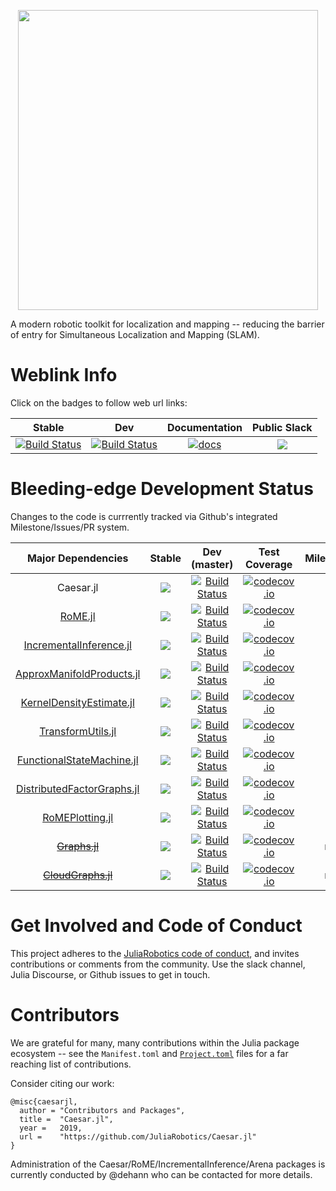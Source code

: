 <p align="center">
<img src="https://user-images.githubusercontent.com/6412556/47298402-ace95500-d5e5-11e8-8607-593525445d14.png" width="480" border="0" />
</p>

A modern robotic toolkit for localization and mapping -- reducing the barrier of entry for Simultaneous Localization and Mapping (SLAM).

# Weblink Info

Click on the badges to follow web url links:

| Stable | Dev | Documentation | Public Slack |
|:------:|:----------------:|:-------------:|:-----:|
| [![Build Status][build-tag]][build-url] | [![Build Status][build-img]][build-url] | [![docs][docs-shield]][caesar-docs] | [![][caesar-slack-badge]][caesar-slack] |


# Bleeding-edge Development Status

Changes to the code is currrently tracked via Github's integrated Milestone/Issues/PR system.

| **Major Dependencies**  |  **Stable**     |  **Dev (master)**   |  **Test Coverage**  |  **Milestones**  |
|:-----------------------:|:---------------:|:-------------------:|:-------------------:|:----------------:|
| Caesar.jl | ![][caesar-stable] | [![Build Status][build-img]][build-url] | [![codecov.io][cov-img]][cov-url] | [![][mst-shield]][caesar-milestones] |
| [RoME.jl][rome-url] | ![][r-stable] | [![Build Status][r-build-img]][r-build-url] | [![codecov.io][r-cov-img]][r-cov-url] | [![][mst-shield]][r-milestones] |
| [IncrementalInference.jl][iif-url] | ![][iif-stable] | [![Build Status][iif-build-img]][iif-build-url] | [![codecov.io][iif-cov-img]][iif-cov-url] | [![][mst-shield]][iif-milestones] |
| [ApproxManifoldProducts.jl][amp-url] | ![][amp-stable] | [![Build Status][amp-build-img]][amp-build-url] | [![codecov.io][amp-cov-img]][amp-cov-url] | [![][mst-shield]][amp-milestones] |
| [KernelDensityEstimate.jl][kde-url] | ![][kde-stable] | [![Build Status][kde-build-img]][kde-build-url] | [![codecov.io][kde-cov-img]][kde-cov-url] | [![][mst-shield]][kde-milestones] |
| [TransformUtils.jl][tf-url] | ![][tf-stable] | [![Build Status][tf-build-img]][tf-build-url] | [![codecov.io][tf-cov-img]][tf-cov-url] | -- |
| [FunctionalStateMachine.jl][fsm-url] | ![][fsm-stable] | [![Build Status][fsm-build-img]][fsm-build-url] | [![codecov.io][fsm-cov-img]][fsm-cov-url] | [![][mst-shield]][fsm-milestones] |
| [DistributedFactorGraphs.jl][dfg-url] | ![][dfg-stable] | [![Build Status][dfg-build-img]][dfg-build-url] | [![codecov.io][dfg-cov-img]][dfg-cov-url] | [![][mst-shield]][dfg-milestones] |
| [RoMEPlotting.jl][rp-url] | ![][rp-stable] | [![Build Status][rp-build-img]][rp-build-url] | [![codecov.io][rp-cov-img]][rp-cov-url] | [![][mst-shield]][rp-milestones] |
| [~~Graphs.jl~~][graphs-url] | ![][gjl-stable] | [![Build Status][graphs-build-img]][graphs-build-url] | [![codecov.io][graphs-cov-img]][graphs-cov-url] | n/a |
| [~~CloudGraphs.jl~~][cloudgraphs-url] | ![][cg-stable] | [![Build Status][cloudgraphs-build-img]][cloudgraphs-build-url] | [![codecov.io][cloudgraphs-cov-img]][cloudgraphs-cov-url] | n/a |

# Get Involved and Code of Conduct

This project adheres to the [JuliaRobotics code of conduct](https://github.com/JuliaRobotics/administration/blob/master/code_of_conduct.md), and invites contributions or comments from the community.  Use the slack channel, Julia Discourse, or Github issues to get in touch.

# Contributors

We are grateful for many, many contributions within the Julia package ecosystem -- see the `Manifest.toml` and [`Project.toml`](https://github.com/JuliaRobotics/Caesar.jl/blob/master/Project.toml) files for a far reaching list of contributions.

Consider citing our work:

```
@misc{caesarjl,
  author = "Contributors and Packages",
  title =  "Caesar.jl",
  year =   2019,
  url =    "https://github.com/JuliaRobotics/Caesar.jl"
}
```

Administration of the Caesar/RoME/IncrementalInference/Arena packages is currently conducted by @dehann who can be contacted for more details.

[docs-shield]: https://img.shields.io/badge/docs-latest-blue.svg
[caesar-docs]: http://juliarobotics.github.io/Caesar.jl/latest/
[mst-shield]: https://img.shields.io/badge/-milestones-9cf

[cov-img]: https://codecov.io/github/JuliaRobotics/Caesar.jl/coverage.svg?branch=master
[cov-url]: https://codecov.io/github/JuliaRobotics/Caesar.jl?branch=master
[build-img]: https://travis-ci.org/JuliaRobotics/Caesar.jl.svg?branch=master
[build-tag]: https://travis-ci.org/JuliaRobotics/Caesar.jl.svg?branch=release/v0.4
[build-url]: https://travis-ci.org/JuliaRobotics/Caesar.jl
[caesar-stable]: https://img.shields.io/badge/2019Q2-v0.4.x-green.svg
[caesar-slack-badge]: https://img.shields.io/badge/Caesarjl-Slack-green.svg?style=popout
[caesar-slack]: https://caesarjl.slack.com
[caesar-milestones]: https://github.com/JuliaRobotics/Caesar.jl/milestones

[rome-url]: http://www.github.com/JuliaRobotics/RoME.jl
[r-cov-img]: https://codecov.io/github/JuliaRobotics/RoME.jl/coverage.svg?branch=master
[r-cov-url]: https://codecov.io/github/JuliaRobotics/RoME.jl?branch=master
[r-build-img]: https://travis-ci.org/JuliaRobotics/RoME.jl.svg?branch=master
[r-build-v05]: https://travis-ci.org/JuliaRobotics/RoME.jl.svg?branch=release%2Fv0.5
[r-build-url]: https://travis-ci.org/JuliaRobotics/RoME.jl
[r-stable]: https://img.shields.io/badge/2019Q4-v0.5.x-green.svg
[r-milestones]: https://github.com/JuliaRobotics/RoME.jl/milestones

[iif-cov-img]: https://codecov.io/github/JuliaRobotics/IncrementalInference.jl/coverage.svg?branch=master
[iif-cov-url]: https://codecov.io/github/JuliaRobotics/IncrementalInference.jl?branch=master
[iif-build-img]: https://travis-ci.org/JuliaRobotics/IncrementalInference.jl.svg?branch=master
[iif-build-v08]: https://travis-ci.org/JuliaRobotics/IncrementalInference.jl.svg?branch=release/v0.8
[iif-build-url]: https://travis-ci.org/JuliaRobotics/IncrementalInference.jl
[iif-url]: http://www.github.com/JuliaRobotics/IncrementalInference.jl
[iif-stable]: https://img.shields.io/badge/2019Q4-v0.8.x-green.svg
[iif-milestones]: https://github.com/JuliaRobotics/IncrementalInference.jl/milestones

[kde-cov-img]: https://codecov.io/github/JuliaRobotics/KernelDensityEstimate.jl/coverage.svg?branch=master
[kde-cov-url]: https://codecov.io/github/JuliaRobotics/KernelDensityEstimate.jl?branch=master
[kde-build-img]: https://travis-ci.org/JuliaRobotics/KernelDensityEstimate.jl.svg?branch=master
[kde-build-url]: https://travis-ci.org/JuliaRobotics/KernelDensityEstimate.jl
[kde-url]: http://www.github.com/JuliaRobotics/KernelDensityEstimate.jl
[kde-stable]: https://img.shields.io/badge/2019Q1-v0.5.x-green.svg
[kde-milestones]: https://github.com/JuliaRobotics/KernelDensityEstimate.jl/milestones

[tf-cov-img]: https://codecov.io/github/dehann/TransformUtils.jl/coverage.svg?branch=master
[tf-cov-url]: https://codecov.io/github/dehann/TransformUtils.jl?branch=master
[tf-build-img]: https://travis-ci.org/dehann/TransformUtils.jl.svg?branch=master
[tf-build-url]: https://travis-ci.org/dehann/TransformUtils.jl
[tf-url]: http://www.github.com/dehann/TransformUtils.jl
[tf-stable]: https://img.shields.io/badge/2018Q4-v0.2.x-green.svg
[tf-milestones]: https://github.com/JuliaRobotics/TransformUtils.jl/milestones

<!-- | [DrakeVisualizer.jl][dvis-url] | [![Build Status][dvis-build-img]][dvis-build-url] | [![codecov.io][dvis-cov-img]][dvis-cov-url] |
[dvis-cov-img]: https://codecov.io/github/rdeits/DrakeVisualizer.jl/coverage.svg?branch=master
[dvis-cov-url]: https://codecov.io/github/rdeits/DrakeVisualizer.jl?branch=master
[dvis-build-img]: https://travis-ci.org/rdeits/DrakeVisualizer.jl.svg?branch=master
[dvis-build-url]: https://travis-ci.org/rdeits/DrakeVisualizer.jl
[dvis-url]: http://www.github.com/rdeits/DrakeVisualizer.jl -->

[graphs-cov-img]: https://codecov.io/github/JuliaAttic/Graphs.jl/coverage.svg?branch=master
[graphs-cov-url]: https://codecov.io/github/JuliaAttic/Graphs.jl?branch=master
[graphs-build-img]: https://travis-ci.org/JuliaAttic/Graphs.jl.svg?branch=master
[graphs-build-url]: https://travis-ci.org/JuliaAttic/Graphs.jl
[graphs-url]: http://www.github.com/JuliaAttic/Graphs.jl
[gjl-stable]: https://img.shields.io/badge/2019Q2-v0.10.x-green.svg

[dfg-cov-img]: https://codecov.io/github/JuliaRobotics/DistributedFactorGraphs.jl/coverage.svg?branch=master
[dfg-cov-url]: https://codecov.io/github/JuliaRobotics/DistributedFactorGraphs.jl?branch=master
[dfg-build-img]: https://travis-ci.org/JuliaRobotics/DistributedFactorGraphs.jl.svg?branch=master
[dfg-build-url]: https://travis-ci.org/JuliaRobotics/DistributedFactorGraphs.jl
[dfg-url]: http://www.github.com/JuliaRobotics/DistributedFactorGraphs.jl
[dfg-stable]: https://img.shields.io/badge/2019Q4-v0.5.x-green.svg
[dfg-milestones]: https://github.com/JuliaRobotics/DistributedFactorGraphs.jl/milestones

[amp-cov-img]: https://codecov.io/github/JuliaRobotics/ApproxManifoldProducts.jl/coverage.svg?branch=master
[amp-cov-url]: https://codecov.io/github/JuliaRobotics/ApproxManifoldProducts.jl?branch=master
[amp-build-img]: https://travis-ci.org/JuliaRobotics/ApproxManifoldProducts.jl.svg?branch=master
[amp-build-url]: https://travis-ci.org/JuliaRobotics/ApproxManifoldProducts.jl
[amp-url]: http://www.github.com/JuliaRobotics/ApproxManifoldProducts.jl
[amp-stable]: https://img.shields.io/badge/2019Q3-v0.1.x-green.svg
[amp-milestones]: https://github.com/JuliaRobotics/ApproxManifoldProducts.jl/milestones

[fsm-cov-img]: https://codecov.io/github/JuliaRobotics/FunctionalStateMachine.jl/coverage.svg?branch=master
[fsm-cov-url]: https://codecov.io/github/JuliaRobotics/FunctionalStateMachine.jl?branch=master
[fsm-build-img]: https://travis-ci.org/JuliaRobotics/FunctionalStateMachine.jl.svg?branch=master
[fsm-build-url]: https://travis-ci.org/JuliaRobotics/FunctionalStateMachine.jl
[fsm-url]: http://www.github.com/JuliaRobotics/FunctionalStateMachine.jl
[fsm-stable]: https://img.shields.io/badge/2019Q2-v0.1.x-green.svg
[fsm-milestones]: https://github.com/JuliaRobotics/FunctionalStateMachine.jl/milestones

[cloudgraphs-cov-img]: https://codecov.io/github/GearsAD/CloudGraphs.jl/coverage.svg?branch=master
[cloudgraphs-cov-url]: https://codecov.io/github/GearsAD/CloudGraphs.jl?branch=master
[cloudgraphs-build-img]: https://travis-ci.org/GearsAD/CloudGraphs.jl.svg?branch=master
[cloudgraphs-build-url]: https://travis-ci.org/GearsAD/CloudGraphs.jl
[cloudgraphs-url]: http://www.github.com/GearsAD/CloudGraphs.jl
[cg-stable]: https://img.shields.io/badge/2019Q3-WIP-yellowgreen.svg

[rp-url]: http://www.github.com/JuliaRobotics/RoMEPlotting.jl
[rp-cov-img]: https://codecov.io/github/JuliaRobotics/RoMEPlotting.jl/coverage.svg?branch=master
[rp-cov-url]: https://codecov.io/github/JuliaRobotics/RoMEPlotting.jl?branch=master
[rp-build-img]: https://travis-ci.org/JuliaRobotics/RoMEPlotting.jl.svg?branch=master
[rp-build-url]: https://travis-ci.org/JuliaRobotics/RoMEPlotting.jl
[rp-stable]: https://img.shields.io/badge/2019Q3-v0.1.x-green.svg
[rp-milestones]: https://github.com/JuliaRobotics/RoMEPlotting.jl/milestones
